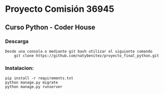 # Proyecto Comisión 36945
## Curso Python - Coder House

### Descarga
    Desde una consola o mediante git bash utilizar el siguiente comando
        git clone https://github.com/natybenitez/proyecto_final_python.git
        
### Instalacion:
    pip install -r requirements.txt
    python manage.py migrate
    python manage.py runserver
